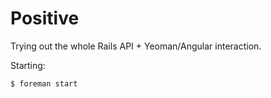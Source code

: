 # Positive

Trying out the whole Rails API + Yeoman/Angular interaction.

Starting:

    $ foreman start
